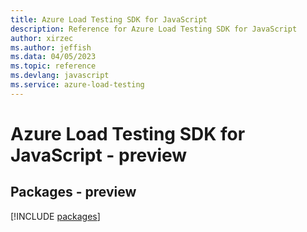 ```yaml
---
title: Azure Load Testing SDK for JavaScript
description: Reference for Azure Load Testing SDK for JavaScript
author: xirzec
ms.author: jeffish
ms.data: 04/05/2023
ms.topic: reference
ms.devlang: javascript
ms.service: azure-load-testing
---
```

# Azure Load Testing SDK for JavaScript - preview
## Packages - preview
[!INCLUDE [packages](load-testing-index.md)]